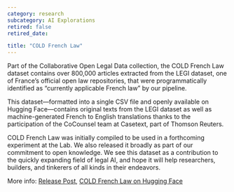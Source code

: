 ```yaml
---
category: research
subcategory: AI Explorations
retired: false
retired_date:

title: "COLD French Law"
---
```


Part of the Collaborative Open Legal Data collection, the COLD French Law dataset contains over 800,000 articles extracted from the LEGI dataset, one of France’s official open law repositories, that were programmatically identified as “currently applicable French law” by our pipeline.

This dataset—formatted into a single CSV file and openly available on Hugging Face—contains original texts from the LEGI dataset as well as machine-generated French to English translations thanks to the participation of the CoCounsel team at Casetext, part of Thomson Reuters.

COLD French Law was initially compiled to be used in a forthcoming experiment at the Lab. We also released it broadly as part of our commitment to open knowledge. We see this dataset as a contribution to the quickly expanding field of legal AI, and hope it will help researchers, builders, and tinkerers of all kinds in their endeavors.

More info: [Release Post](https://website-stage.lil.tools/blog/2024/05/23/announcing-the-cold-french-law-dataset/), [COLD French Law on Hugging Face](https://huggingface.co/datasets/harvard-lil/cold-french-law)
